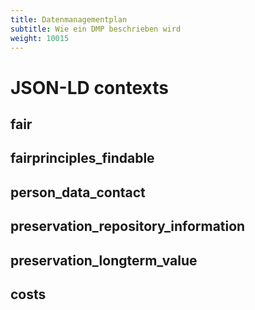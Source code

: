 ```yaml
---
title: Datenmanagementplan
subtitle: Wie ein DMP beschrieben wird
weight: 10015
---
```



# JSON-LD contexts

## fair
## fairprinciples_findable
## person_data_contact
## preservation_repository_information
## preservation_longterm_value
## costs